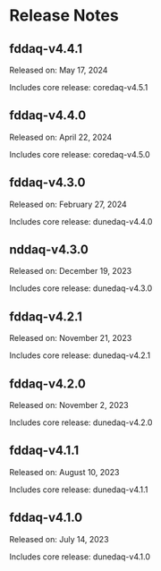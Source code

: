 # Release Notes

## fddaq-v4.4.1

Released on: May 17, 2024

Includes core release: coredaq-v4.5.1

## fddaq-v4.4.0

Released on: April 22, 2024

Includes core release: coredaq-v4.5.0

## fddaq-v4.3.0

Released on: February 27, 2024

Includes core release: dunedaq-v4.4.0

## nddaq-v4.3.0

Released on: December 19, 2023

Includes core release: dunedaq-v4.3.0

## fddaq-v4.2.1 

Released on: November 21, 2023

Includes core release: dunedaq-v4.2.1

## fddaq-v4.2.0

Released on: November 2, 2023

Includes core release: dunedaq-v4.2.0

## fddaq-v4.1.1

Released on: August 10, 2023

Includes core release: dunedaq-v4.1.1

## fddaq-v4.1.0

Released on: July 14, 2023

Includes core release: dunedaq-v4.1.0




